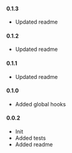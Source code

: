 #### 0.1.3
 * Updated readme

#### 0.1.2
 * Updated readme

#### 0.1.1
 * Updated readme

#### 0.1.0
 * Added global hooks

#### 0.0.2
 * Init
 * Added tests
 * Added readme